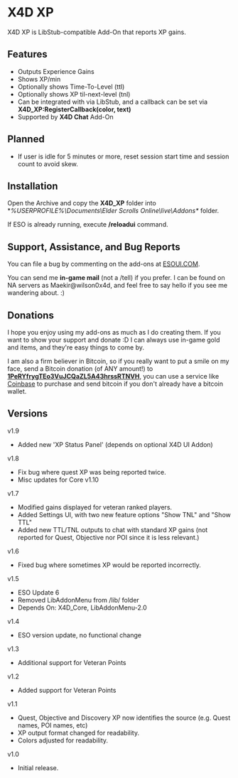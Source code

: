 # X4D **XP**

X4D XP is LibStub-compatible Add-On that reports XP gains.


## Features

- Outputs Experience Gains
- Shows XP/min
- Optionally shows Time-To-Level (ttl) 
- Optionally shows XP til-next-level (tnl)
- Can be integrated with via LibStub, and a callback can be set via **X4D_XP:RegisterCallback(color, text)**
- Supported by **X4D Chat** Add-On


## Planned

- If user is idle for 5 minutes or more, reset session start time and session count to avoid skew.


## Installation

Open the Archive and copy the **X4D_XP** folder into **%USERPROFILE%\Documents\Elder Scrolls Online\live\Addons\** folder.

If ESO is already running, execute **/reloadui** command.


## Support, Assistance, and Bug Reports

You can file a bug by commenting on the add-ons at <a href="http://www.esoui.com/downloads/author-4678.html">ESOUI.COM</a>.

You can send me **in-game mail** (not a /tell) if you prefer. I can be found on NA 
servers as Maekir@wilson0x4d, and feel free to say hello if you see me wandering 
about. :)


## Donations

I hope you enjoy using my add-ons as much as I do creating them. If you want to show 
your support and donate :D I can always use in-game gold and items, and they're easy 
things to come by.

I am also a firm believer in Bitcoin, so if you really want to put a smile on my face, 
send a Bitcoin donation (of ANY amount!) to <b><a href="bitcoin:1PeRYfrygTEo3VuJCQaZL5A43hrssRTNVH">1PeRYfrygTEo3VuJCQaZL5A43hrssRTNVH</a></b>,
you can use a service like <a href="https://www.coinbase.com">Coinbase</a> to purchase 
and send bitcoin if you don't already have a bitcoin wallet.


## Versions

v1.9

- Added new 'XP Status Panel' (depends on optional X4D UI Addon)

v1.8

- Fix bug where quest XP was being reported twice.
- Misc updates for Core v1.10

v1.7

- Modified gains displayed for veteran ranked players.
- Added Settings UI, with two new feature options "Show TNL" and "Show TTL"
- Added new TTL/TNL outputs to chat with standard XP gains (not reported for Quest, Objective nor POI since it is less relevant.)

v1.6

- Fixed bug where sometimes XP would be reported incorrectly.

v1.5

- ESO Update 6
- Removed LibAddonMenu from /lib/ folder
- Depends On: X4D_Core, LibAddonMenu-2.0

v1.4

- ESO version update, no functional change

v1.3

- Additional support for Veteran Points

v1.2

- Added support for Veteran Points

v1.1

- Quest, Objective and Discovery XP now identifies the source (e.g. Quest names, POI names, etc)
- XP output format changed for readability.
- Colors adjusted for readability.

v1.0

- Initial release.

